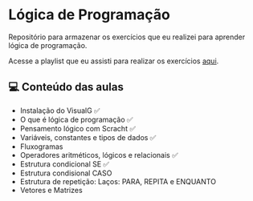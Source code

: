 # Lógica de Programação

Repositório para armazenar os exercícios que eu realizei para aprender lógica de programação.

Acesse a playlist que eu assisti para realizar os exercícios [aqui](https://www.youtube.com/playlist?list=PLLxTDONTQvEedtVMTCiXwCo9a2uL7ccL-).

## 💻 Conteúdo das aulas
- Instalação do VisualG ✅
- O que é lógica de programação ✅
- Pensamento lógico com Scracht ✅
- Variáveis, constantes e tipos de dados ✅
- Fluxogramas
- Operadores aritméticos, lógicos e relacionais ✅
- Estrutura condicional SE ✅
- Estrutura condisional CASO
- Estrutura de repetição: Laços: PARA, REPITA e ENQUANTO
- Vetores e Matrizes
